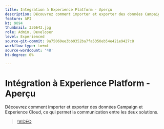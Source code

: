 ```yaml
---
title: Intégration à Experience Platform - Aperçu
description: Découvrez comment importer et exporter des données Campaign et Experience Cloud, ce qui permet la communication entre les deux solutions.
feature: API
kt: 9094
thumbnail: 336643.jpg
role: Admin, Developer
level: Experienced
source-git-commit: 9a75069ee3bb9352ba7fa5350eb54e421e9427c8
workflow-type: tm+mt
source-wordcount: '48'
ht-degree: 0%

---
```


# Intégration à Experience Platform - Aperçu

Découvrez comment importer et exporter des données Campaign et Experience Cloud, ce qui permet la communication entre les deux solutions.

>[!VIDEO](https://video.tv.adobe.com/v/336643?quality=12)
